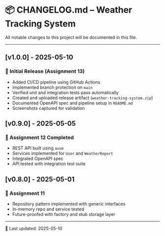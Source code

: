 # 📦 CHANGELOG.md – Weather Tracking System

All notable changes to this project will be documented in this file.

---

## [v1.0.0] - 2025-05-10
### 🎉 Initial Release (Assignment 13)
- Added CI/CD pipeline using GitHub Actions
- Implemented branch protection on `main`
- Verified unit and integration tests pass automatically
- Created and uploaded release artifact (`weather-tracking-system.zip`)
- Documented OpenAPI spec and pipeline setup in `README.md`
- Screenshots captured for validation

## [v0.9.0] - 2025-05-05
### 🚀 Assignment 12 Completed
- REST API built using `axum`
- Services implemented for `User` and `WeatherReport`
- Integrated OpenAPI spec
- API tested with integration test suite

## [v0.8.0] - 2025-05-01
### 💾 Assignment 11
- Repository pattern implemented with generic interfaces
- In-memory repo and service tested
- Future-proofed with factory and stub storage layer

---

📅 Last updated: 2025-05-10

